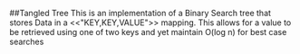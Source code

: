 ##Tangled Tree
This is an implementation of a Binary Search tree that stores Data in a <<"KEY,KEY,VALUE">> mapping.
This allows for a value to be retrieved using one of two keys and yet maintain O(log n) for best case searches
